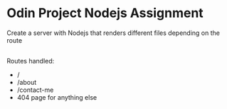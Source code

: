 # Odin Project Nodejs Assignment

Create a server with Nodejs that renders different files depending on the route

##

Routes handled:  
  - /  
  - /about
  - /contact-me
  - 404 page for anything else
